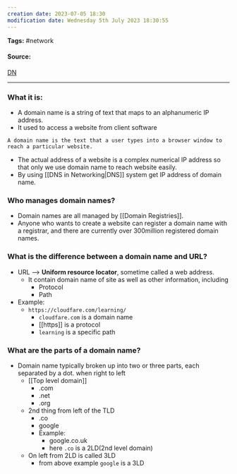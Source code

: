 ```yaml
---
creation date: 2023-07-05 18:30
modification date: Wednesday 5th July 2023 18:30:55
---
```


**Tags:** #network 

#### Source:
[DN](https://www.cloudflare.com/learning/dns/glossary/what-is-a-domain-name/)

--------------------------------------

### What it is:

* A domain name is a string of text that maps to an alphanumeric IP address.
* It used to access a website from client software

`A domain name is the text that a user types into a browser window to reach a particular website.`

* The actual address of a website is a complex numerical IP address so that only we use domain name to reach website easily.
* By using [[DNS in Networking|DNS]] system get IP address of domain name.


### Who manages domain names?

* Domain names are all managed by [[Domain Registries]].
* Anyone who wants to create a website can register a domain name with a registrar, and there are currently over 300million registered domain names.

### What is the difference between a domain name and URL?

* URL --> **Uniform resource locator**, sometime called a web address.
	* It contain domain name of  site as well as other information, including
		* Protocol
		* Path
* Example:
	* `https://cloudfare.com/learning/` 
		* `cloudfare.com` is a domain name
		* [[https]] is a protocol
		* `learning` is a specific path

### What are the parts of a domain name?

* Domain name typically broken up into two or three parts, each separated by a dot. when right to left 
	* [[Top level domain]]
		* .com
		* .net
		* .org
	* 2nd thing from left of the TLD
		* .co
		* google
		* Example:
			* google.co.uk
			* here `.co` is a 2LD(2nd level domain)
	* On left from 2LD is called 3LD
		* from above example `google` is a 3LD

